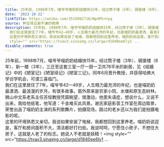 ```yaml
---
title: 25年前，1998年7月，喵爷爷喵奶奶结婚快15年，经过筒子楼（3年）、碉堡楼（8年）、新一楼（3年），三迁至这套三室一厅一厨一卫共78平米的新居，见《结婚记》中的...
date: '2023-10-22'
linkTitle: https://weibo.com/3515092710/Np4Phrnyq
source: 种豆得瓜谢不谦的微博
description: 25年前，1998年7月，喵爷爷喵奶奶结婚快15年，经过筒子楼（3年）、碉堡楼（8年）、新一楼（3年），三迁至这套三室一厅一厨一卫共78平米的新居，见《结婚记》中的《陋室记》《陋室续记》《陋室三记》。同年6月晋升教授，并获得哈佛大学访学机会，可谓三喜临门。<br>
  我们在这里居住了7年，喵爷爷42—49岁，人生精力最充沛的年纪，也是喵奶奶最潇洒、最浪漫的岁月，有很多故事。窗外原来是农家小院、水塘和原生态树林。狮山中文系老系主任苏恒教授凭窗眺望，很激动，他患失语症，想说什么，又说不出来，我给他纸笔，他写道：千金难买此风景。谢氏家庭影音工作室在周边取景，荣誉出品了喵奶奶主演的系列歌舞片，拍摄现场，路过的老乡还以为我们是拍摄电影的呢。<br>
  这里的环境熟悉又亲切。我说如果安装了电梯，我都想回到这里养老。喵奶奶说逗是，客厅和房间面积不大，清洁都好打扫些。我说呵呵，宁愿住小房子，不想住大房子，这就是人老了的标志。她说人不老就是妖精！<img
  style="" src="https://tvax3.sinaimg.cn/large/d1840ee6ly1 ...
disable_comments: true
---
```

25年前，1998年7月，喵爷爷喵奶奶结婚快15年，经过筒子楼（3年）、碉堡楼（8年）、新一楼（3年），三迁至这套三室一厅一厨一卫共78平米的新居，见《结婚记》中的《陋室记》《陋室续记》《陋室三记》。同年6月晋升教授，并获得哈佛大学访学机会，可谓三喜临门。<br> 我们在这里居住了7年，喵爷爷42—49岁，人生精力最充沛的年纪，也是喵奶奶最潇洒、最浪漫的岁月，有很多故事。窗外原来是农家小院、水塘和原生态树林。狮山中文系老系主任苏恒教授凭窗眺望，很激动，他患失语症，想说什么，又说不出来，我给他纸笔，他写道：千金难买此风景。谢氏家庭影音工作室在周边取景，荣誉出品了喵奶奶主演的系列歌舞片，拍摄现场，路过的老乡还以为我们是拍摄电影的呢。<br> 这里的环境熟悉又亲切。我说如果安装了电梯，我都想回到这里养老。喵奶奶说逗是，客厅和房间面积不大，清洁都好打扫些。我说呵呵，宁愿住小房子，不想住大房子，这就是人老了的标志。她说人不老就是妖精！<img style="" src="https://tvax3.sinaimg.cn/large/d1840ee6ly1 ...